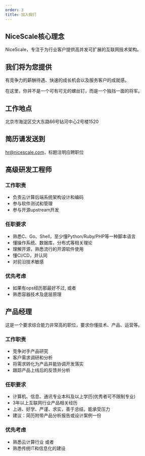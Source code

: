 ```yaml
---
order: 3
title: 加入我们
---
```

## NiceScale核心理念
NiceScale，专注于为行业客户提供高并发可扩展的互联网技术架构。

## 我们将为您提供
有竞争力的薪酬待遇、快速的成长机会以及服务客户的成就感。

在这里，你并不是一个可有可无的螺丝钉，而是一个独挡一面的将军。

## 工作地点
北京市海淀区交大东路66号钻河中心2号楼1520

## 简历请发送到
hr@nicescale.com，标题注明应聘职位

## 高级研发工程师

### 工作职责
- 负责云计算后端系统架构设计和编码
- 参与软件测试和管理
- 参与开源upstream开发

### 任职要求
- 熟悉C、Go、Shell，至少懂Python/Ruby/PHP等一种脚本语言
- 懂操作系统、数据库、分布式等相关理论
- 理解开源，熟悉流行的开源软件使用
- 懂CI/CD，并认同
- 对前沿技术敏感

### 优先考虑
- 如果有ops经历那最好不过, 或者
- 熟悉容器技术及底层原理

## 产品经理
这是一个要求综合能力非常高的职位，要求你懂技术、产品、运营等。

### 工作职责
- 竞争对手产品研究
- 客户需求调研和分析
- 将需求转化为产品并能协调开发落实
- 跟踪产品上线后的反馈并分析

### 任职要求
- 计算机、信息、通讯专业本科及以上学历(优秀者可不限制专业)
- 3年以上互联网行业产品相关经历
- 上进、好学、严谨、求实，善于总结，能承受压力
- 建议：简历附带产品分析报告或设计案例一份

### 优先考虑
- 熟悉云计算行业 或者
- 熟悉传统IT和信息化的建设

